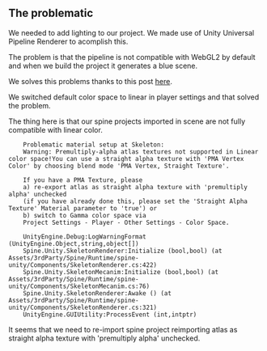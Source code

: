 
## The problematic

We needed to add lighting to our project. We made use of Unity Universal Pipeline Renderer to acomplish this.

The problem is that the pipeline is not compatible with WebGL2 by default and when we build the project it generates a blue scene.

We solves this problems thanks to this post [here](https://www.reddit.com/r/Unity2D/comments/iqaky0/need_help_blue_screen_on_webgl_build/).

We switched default color space to linear in player settings and that solved the problem.

The thing here is that our spine projects imported in scene are not fully compatible with linear color.

```
    Problematic material setup at Skeleton: 
    Warning: Premultiply-alpha atlas textures not supported in Linear color space!You can use a straight alpha texture with 'PMA Vertex Color' by choosing blend mode 'PMA Vertex, Straight Texture'.

    If you have a PMA Texture, please
    a) re-export atlas as straight alpha texture with 'premultiply alpha' unchecked
    (if you have already done this, please set the 'Straight Alpha Texture' Material parameter to 'true') or
    b) switch to Gamma color space via
    Project Settings - Player - Other Settings - Color Space.

    UnityEngine.Debug:LogWarningFormat (UnityEngine.Object,string,object[])
    Spine.Unity.SkeletonRenderer:Initialize (bool,bool) (at Assets/3rdParty/Spine/Runtime/spine-unity/Components/SkeletonRenderer.cs:422)
    Spine.Unity.SkeletonMecanim:Initialize (bool,bool) (at Assets/3rdParty/Spine/Runtime/spine-unity/Components/SkeletonMecanim.cs:76)
    Spine.Unity.SkeletonRenderer:Awake () (at Assets/3rdParty/Spine/Runtime/spine-unity/Components/SkeletonRenderer.cs:321)
    UnityEngine.GUIUtility:ProcessEvent (int,intptr)
```

It seems that we need to re-import spine project reimporting atlas as straight alpha texture with 'premultiply alpha' unchecked.
